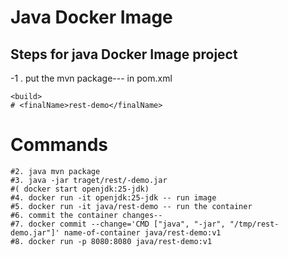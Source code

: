 
# Java Docker Image

## Steps for java Docker Image project

-1 . put the  mvn package---  in pom.xml 
~~~
<build>
# <finalName>rest-demo</finalName>
~~~

#  Commands

```
#2. java mvn package
#3. java -jar traget/rest/-demo.jar
#( docker start openjdk:25-jdk)
#4. docker run -it openjdk:25-jdk -- run image
#5. docker run -it java/rest-demo -- run the container
#6. commit the container changes--
#7. docker commit --change='CMD ["java", "-jar", "/tmp/rest-demo.jar"]' name-of-container java/rest-demo:v1
#8. docker run -p 8080:8080 java/rest-demo:v1
```
